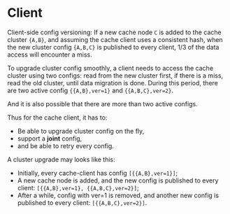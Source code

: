 # Client

Client-side config versioning:
If a new cache node `C` is added to the cache cluster `{A,B}`,
and assuming the cache client uses a consistent hash,
when the new cluster config `{A,B,C}` is published to every client, 1/3 of the data access will encounter a miss.

To upgrade cluster config smoothly, a client needs to access the cache
cluster using two configs: read from the new cluster first, if there is a miss,
read the old cluster, until data migration is done. During this period, there
are two active config `{{A,B},ver=1}` and `{{A,B,C},ver=2}`.

And it is also possible that there are more than two active configs.

Thus for the cache client, it has to:
- Be able to upgrade cluster config on the fly,
- support a **joint** config,
- and be able to retry every config.

A cluster upgrade may looks like this:
- Initially, every cache-client has config `[{{A,B},ver=1}]`;
- A new cache node is added, and the new config is published to every client: `[{{A,B},ver=1}, {{A,B,C},ver=2}]`;
- After a while, config with ver=1 is removed, and another new config is published to every client: `[{{A,B,C},ver=2}]`.
